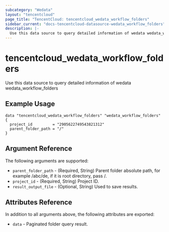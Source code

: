 ```yaml
---
subcategory: "Wedata"
layout: "tencentcloud"
page_title: "TencentCloud: tencentcloud_wedata_workflow_folders"
sidebar_current: "docs-tencentcloud-datasource-wedata_workflow_folders"
description: |-
  Use this data source to query detailed information of wedata wedata_workflow_folders
---
```


# tencentcloud_wedata_workflow_folders

Use this data source to query detailed information of wedata wedata_workflow_folders

## Example Usage

```hcl
data "tencentcloud_wedata_workflow_folders" "wedata_workflow_folders" {
  project_id         = "2905622749543821312"
  parent_folder_path = "/"
}
```

## Argument Reference

The following arguments are supported:

* `parent_folder_path` - (Required, String) Parent folder absolute path, for example /abc/de, if it is root directory, pass /.
* `project_id` - (Required, String) Project ID.
* `result_output_file` - (Optional, String) Used to save results.

## Attributes Reference

In addition to all arguments above, the following attributes are exported:

* `data` - Paginated folder query result.




